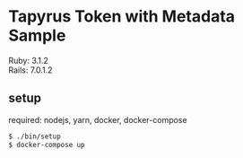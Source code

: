 # Tapyrus Token with Metadata Sample

Ruby: 3.1.2  
Rails: 7.0.1.2

## setup

required: nodejs, yarn, docker, docker-compose

```bash
$ ./bin/setup
$ docker-compose up
```
